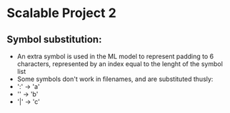 # Scalable Project 2



## Symbol substitution:
- An extra symbol is used in the ML model to represent padding to 6 characters, represented by an index equal to the lenght of the symbol list
- Some symbols don't work in filenames, and are substituted thusly:
- ':' -> 'a'
- '\' -> 'b'
- '|' -> 'c'